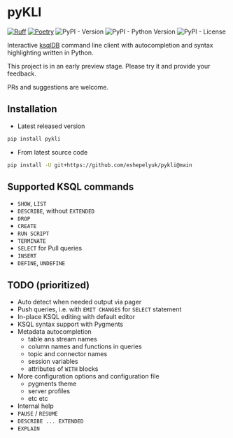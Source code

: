 # pyKLI

[![Ruff](https://img.shields.io/endpoint?url=https://raw.githubusercontent.com/charliermarsh/ruff/main/assets/badge/v2.json)](https://github.com/astral-sh/ruff)
[![Poetry](https://img.shields.io/endpoint?url=https://python-poetry.org/badge/v0.json)](https://python-poetry.org/)
![PyPI - Version](https://img.shields.io/pypi/v/pykli?color=greenlight)
![PyPI - Python Version](https://img.shields.io/pypi/pyversions/pykli)
![PyPI - License](https://img.shields.io/pypi/l/pykli)

Interactive [ksqlDB](https://ksqldb.io/) command line client
with autocompletion and syntax highlighting written in Python.

This project is in an early preview stage. Please try it and provide your feedback.

PRs and suggestions are welcome.

## Installation

* Latest released version
```sh
pip install pykli
```

* From latest source code
```sh
pip install -U git+https://github.com/eshepelyuk/pykli@main
```

## Supported KSQL commands

* `SHOW`, `LIST`
* `DESCRIBE`, without `EXTENDED`
* `DROP`
* `CREATE`
* `RUN SCRIPT`
* `TERMINATE`
* `SELECT`  for Pull queries
* `INSERT`
* `DEFINE`, `UNDEFINE`

## TODO (prioritized)

* Auto detect when needed output via pager
* Push queries, i.e. with `EMIT CHANGES` for `SELECT` statement
* In-place KSQL editing with default editor
* KSQL syntax support with Pygments
* Metadata autocompletion
    * table ans stream names
    * column names and functions in queries
    * topic and connector names
    * session variables
    * attributes of `WITH` blocks
* More configuration options and configuration file
    * pygments theme
    * server profiles
    * etc etc
* Internal help
* `PAUSE` / `RESUME`
* `DESCRIBE ... EXTENDED`
* `EXPLAIN`
